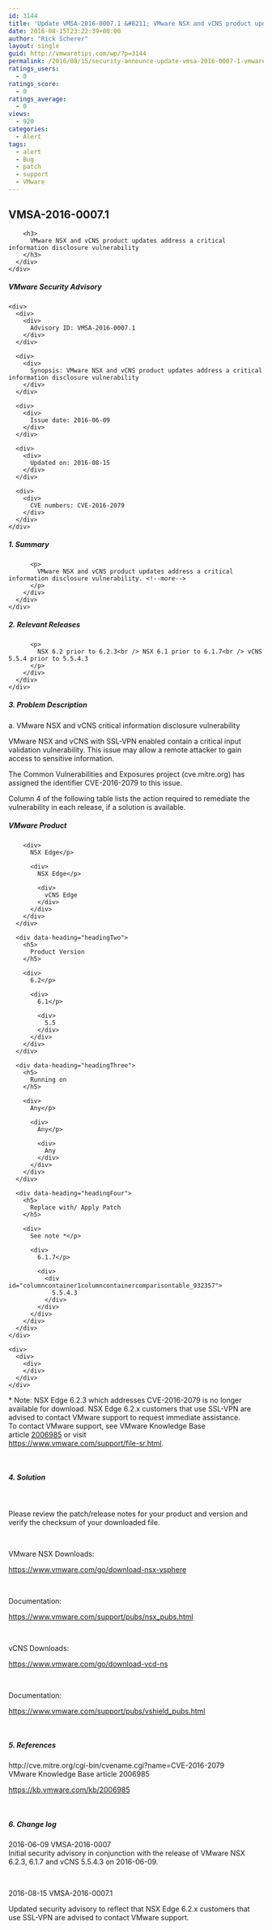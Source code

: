 ```yaml
---
id: 3144
title: 'Update VMSA-2016-0007.1 &#8211; VMware NSX and vCNS product updates address a critical information disclosure vulnerability'
date: 2016-08-15T23:22:39+00:00
author: "Rick Scherer"
layout: single
guid: http://vmwaretips.com/wp/?p=3144
permalink: /2016/08/15/security-announce-update-vmsa-2016-0007-1-vmware-nsx-and-vcns-product-updates-address-a-critical-information-disclosure-vulnerability/
ratings_users:
  - 0
ratings_score:
  - 0
ratings_average:
  - 0
views:
  - 920
categories:
  - Alert
tags:
  - alert
  - Bug
  - patch
  - support
  - VMware
---
```

<div>
  <div>
    <div>
      <div>
        <h2>
          VMSA-2016-0007.1
        </h2>
        
        <h3>
          VMware NSX and vCNS product updates address a critical information disclosure vulnerability
        </h3>
      </div>
    </div>
  </div>
</div>

<div>
  <div id="columncontainer1columncontainercomparisontable">
    <div>
      <div data-heading="headingOne">
        <h5>
          VMware Security Advisory<span style="font-size: 0.83em; font-weight: normal;"> </span>
        </h5>
      </div>
    </div>
    
    <div>
      <div>
        <div>
          Advisory ID: VMSA-2016-0007.1
        </div>
      </div>
      
      <div>
        <div>
          Synopsis: VMware NSX and vCNS product updates address a critical information disclosure vulnerability
        </div>
      </div>
      
      <div>
        <div>
          Issue date: 2016-06-09
        </div>
      </div>
      
      <div>
        <div>
          Updated on: 2016-08-15
        </div>
      </div>
      
      <div>
        <div>
          CVE numbers: CVE-2016-2079
        </div>
      </div>
    </div>
  </div>
</div>

<div>
  <div>
    <div>
      <div>
        <div>
          <h5>
            1. Summary
          </h5>
          
          <p>
            VMware NSX and vCNS product updates address a critical information disclosure vulnerability. <!--more-->
          </p>
        </div>
      </div>
    </div>
  </div>
</div>

<div>
  <div>
    <div>
      <div>
        <div>
          <h5>
            2. Relevant Releases
          </h5>
          
          <p>
            NSX 6.2 prior to 6.2.3<br /> NSX 6.1 prior to 6.1.7<br /> vCNS 5.5.4 prior to 5.5.4.3
          </p>
        </div>
      </div>
    </div>
  </div>
</div>

<div>
  <h5>
    3. Problem Description
  </h5>
  
  <p>
    a. VMware NSX and vCNS critical information disclosure vulnerability
  </p>
  
  <p>
    VMware NSX and vCNS with SSL-VPN enabled contain a critical input validation vulnerability. This issue may allow a remote attacker to gain access to sensitive information.
  </p>
  
  <p>
    The Common Vulnerabilities and Exposures project (cve.mitre.org) has assigned the identifier CVE-2016-2079 to this issue.
  </p>
  
  <p>
    Column 4 of the following table lists the action required to remediate the vulnerability in each release, if a solution is available.
  </p>
</div>

<div>
  <div id="columncontainer1columncontainercomparisontable_932357">
    <div>
      <div data-heading="headingOne">
        <h5>
          VMware Product
        </h5>
        
        <div>
          NSX Edge</p> 
          
          <div>
            NSX Edge</p> 
            
            <div>
              vCNS Edge
            </div>
          </div>
        </div>
      </div>
      
      <div data-heading="headingTwo">
        <h5>
          Product Version
        </h5>
        
        <div>
          6.2</p> 
          
          <div>
            6.1</p> 
            
            <div>
              5.5
            </div>
          </div>
        </div>
      </div>
      
      <div data-heading="headingThree">
        <h5>
          Running on
        </h5>
        
        <div>
          Any</p> 
          
          <div>
            Any</p> 
            
            <div>
              Any
            </div>
          </div>
        </div>
      </div>
      
      <div data-heading="headingFour">
        <h5>
          Replace with/ Apply Patch
        </h5>
        
        <div>
          See note *</p> 
          
          <div>
            6.1.7</p> 
            
            <div>
              <div id="columncontainer1columncontainercomparisontable_932357">
                5.5.4.3
              </div>
            </div>
          </div>
        </div>
      </div>
    </div>
    
    <div>
      <div>
        <div>
        </div>
      </div>
    </div>
  </div>
</div>

<div>
  <p>
    * Note: NSX Edge 6.2.3 which addresses CVE-2016-2079 is no longer available for download. NSX Edge 6.2.x customers that use SSL-VPN are advised to contact VMware support to request immediate assistance.<br /> To contact VMware support, see VMware Knowledge Base article <a href="https://kb.vmware.com/kb/2006985">2006985</a> or visit<br /> <a href="https://www.vmware.com/support/file-sr.html">https://www.vmware.com/support/file-sr.html</a>.
  </p>
  
  <p>
    &nbsp;
  </p>
  
  <h5>
    4. Solution
  </h5>
  
  <p>
    &nbsp;
  </p>
  
  <p>
    Please review the patch/release notes for your product and version and verify the checksum of your downloaded file.
  </p>
  
  <p>
    &nbsp;
  </p>
  
  <p>
    VMware NSX Downloads:
  </p>
  
  <p>
    <a href="https://www.vmware.com/go/download-nsx-vsphere" target="_blank">https://www.vmware.com/go/download-nsx-vsphere</a>
  </p>
  
  <p>
    &nbsp;
  </p>
  
  <p>
    Documentation:
  </p>
  
  <p>
    <a href="https://www.vmware.com/support/pubs/nsx_pubs.html" target="_blank">https://www.vmware.com/support/pubs/nsx_pubs.html</a>
  </p>
  
  <p>
    &nbsp;
  </p>
  
  <p>
    vCNS Downloads:
  </p>
  
  <p>
    <a href="https://www.vmware.com/go/download-vcd-ns" target="_blank">https://www.vmware.com/go/download-vcd-ns</a>
  </p>
  
  <p>
    &nbsp;
  </p>
  
  <p>
    Documentation:
  </p>
  
  <p>
    <a href="https://www.vmware.com/support/pubs/vshield_pubs.html" target="_blank">https://www.vmware.com/support/pubs/vshield_pubs.html</a>
  </p>
  
  <p>
    &nbsp;
  </p>
  
  <h5>
    5. References
  </h5>
  
  <p>
    <a name="&lpos=content_security : 235" href="http://cve.mitre.org/cgi-bin/cvename.cgi?name=CVE-2016-2079" target="_blank"></a>http://cve.mitre.org/cgi-bin/cvename.cgi?name=CVE-2016-2079<br /> VMware Knowledge Base article 2006985
  </p>
  
  <p>
    <a href="https://kb.vmware.com/kb/2006985">https://kb.vmware.com/kb/2006985</a>
  </p>
  
  <p>
    &nbsp;
  </p>
  
  <h5>
    6. Change log
  </h5>
  
  <p>
    2016-06-09 VMSA-2016-0007<br /> Initial security advisory in conjunction with the release of VMware NSX 6.2.3, 6.1.7 and vCNS 5.5.4.3 on 2016-06-09.
  </p>
  
  <p>
    &nbsp;
  </p>
  
  <p>
    2016-08-15 VMSA-2016-0007.1
  </p>
  
  <p>
    Updated security advisory to reflect that NSX Edge 6.2.x customers that use SSL-VPN are advised to contact VMware support.
  </p>
</div>